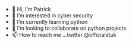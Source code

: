 - 👋 Hi, I’m Patrick
- 👀 I’m interested in cyber security
- 🌱 I’m currently learning python
- 💞️ I’m looking to collaborate on python projects
- 📫 How to reach me ...twitter @officialetuk

<!---
Patrick-cy1/Patrick-cy1 is a ✨ special ✨ repository because its `README.md` (this file) appears on your GitHub profile.
You can click the Preview link to take a look at your changes.
--->
